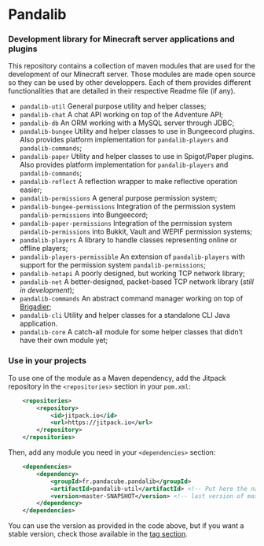 # Pandalib

### Development library for Minecraft server applications and plugins

This repository contains a collection of maven modules that are used for the development of our Minecraft server. Those
modules are made open source so they can be used by other developpers. Each of them provides different functionalities
that are detailed in their respective Readme file (if any).

- `pandalib-util` General purpose utility and helper classes;
- `pandalib-chat` A chat API working on top of the Adventure API;
- `pandalib-db` An ORM working with a MySQL server through JDBC;
- `pandalib-bungee` Utility and helper classes to use in Bungeecord plugins. Also provides platform implementation for `pandalib-players` and `pandalib-commands`;
- `pandalib-paper` Utility and helper classes to use in Spigot/Paper plugins. Also provides platform implementation for `pandalib-players` and `pandalib-commands`;
- `pandalib-reflect` A reflection wrapper to make reflective operation easier;
- `pandalib-permissions` A general purpose permission system;
- `pandalib-bungee-permissions` Integration of the permission system `pandalib-permissions` into Bungeecord;
- `pandalib-paper-permissions` Integration of the permission system `pandalib-permissions` into Bukkit, Vault and WEPIF permission systems;
- `pandalib-players` A library to handle classes representing online or offline players;
- `pandalib-players-permissible` An extension of `pandalib-players` with support for the permission system `pandalib-permissions`;
- `pandalib-netapi` A poorly designed, but working TCP network library;
- `pandalib-net` A better-designed, packet-based TCP network library (_still in development_);
- `pandalib-commands` An abstract command manager working on top of [Brigadier](https://github.com/Mojang/brigadier);
- `pandalib-cli` Utility and helper classes for a standalone CLI Java application.
- `pandalib-core` A catch-all module for some helper classes that didn’t have their own module yet;

### Use in your projects

To use one of the module as a Maven dependency, add the Jitpack repository in the `<repositories>` section in your `pom.xml`:

```xml
    <repositories>
        <repository>
            <id>jitpack.io</id>
            <url>https://jitpack.io</url>
        </repository>
    </repositories>
```

Then, add any module you need in your `<dependencies>` section:
```xml
    <dependencies>
        <dependency>
            <groupId>fr.pandacube.pandalib</groupId>
            <artifactId>pandalib-util</artifactId> <!-- Put here the name of the module you want -->
            <version>master-SNAPSHOT</version> <!-- last version of master branch -->
        </dependency>
    </dependencies>
```

You can use the version as provided in the code above, but if you want a stable version, check those available in the
[tag section](https://github.com/PandacubeFr/PandaLib/tags).